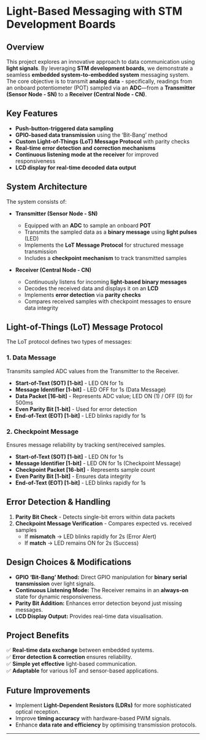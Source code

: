# Light-Based Messaging with STM Development Boards

## Overview
This project explores an innovative approach to data communication using **light signals**. By leveraging **STM development boards**, we demonstrate a seamless **embedded system-to-embedded system** messaging system. The core objective is to transmit **analog data** - specifically, readings from an onboard potentiometer (POT) sampled via an **ADC**—from a **Transmitter (Sensor Node - SN)** to a **Receiver (Central Node - CN)**.

## Key Features
- **Push-button-triggered data sampling**
- **GPIO-based data transmission** using the ‘Bit-Bang’ method
- **Custom Light-of-Things (LoT) Message Protocol** with parity checks
- **Real-time error detection and correction mechanisms**
- **Continuous listening mode at the receiver** for improved responsiveness
- **LCD display for real-time decoded data output**

## System Architecture
The system consists of:
- **Transmitter (Sensor Node - SN)**
  - Equipped with an **ADC** to sample an onboard **POT**
  - Transmits the sampled data as a **binary message** using **light pulses** (LED)
  - Implements the **LoT Message Protocol** for structured message transmission
  - Includes a **checkpoint mechanism** to track transmitted samples

- **Receiver (Central Node - CN)**
  - Continuously listens for incoming **light-based binary messages**
  - Decodes the received data and displays it on an **LCD**
  - Implements **error detection** via **parity checks**
  - Compares received samples with checkpoint messages to ensure data integrity

## Light-of-Things (LoT) Message Protocol
The LoT protocol defines two types of messages:
### **1. Data Message**
Transmits sampled ADC values from the Transmitter to the Receiver.
- **Start-of-Text (SOT) [1-bit]** - LED ON for 1s
- **Message Identifier [1-bit]** - LED OFF for 1s (Data Message)
- **Data Packet [16-bit]** - Represents ADC value; LED ON (1) / OFF (0) for 500ms
- **Even Parity Bit [1-bit]** - Used for error detection
- **End-of-Text (EOT) [1-bit]** - LED blinks rapidly for 1s

### **2. Checkpoint Message**
Ensures message reliability by tracking sent/received samples.
- **Start-of-Text (SOT) [1-bit]** - LED ON for 1s
- **Message Identifier [1-bit]** - LED ON for 1s (Checkpoint Message)
- **Checkpoint Packet [16-bit]** - Represents sample count
- **Even Parity Bit [1-bit]** - Ensures data integrity
- **End-of-Text (EOT) [1-bit]** - LED blinks rapidly for 1s

## Error Detection & Handling
1. **Parity Bit Check** - Detects single-bit errors within data packets
2. **Checkpoint Message Verification** - Compares expected vs. received samples
   - If **mismatch** → LED blinks rapidly for 2s (Error Alert)
   - If **match** → LED remains ON for 2s (Success)

## Design Choices & Modifications
- **GPIO ‘Bit-Bang’ Method:** Direct GPIO manipulation for **binary serial transmission** over light signals.
- **Continuous Listening Mode:** The Receiver remains in an **always-on** state for dynamic responsiveness.
- **Parity Bit Addition:** Enhances error detection beyond just missing messages.
- **LCD Display Output:** Provides real-time data visualisation.

## Project Benefits
✅ **Real-time data exchange** between embedded systems.  
✅ **Error detection & correction** ensures reliability.  
✅ **Simple yet effective** light-based communication.  
✅ **Adaptable** for various IoT and sensor-based applications.  

## Future Improvements
- Implement **Light-Dependent Resistors (LDRs)** for more sophisticated optical reception.
- Improve **timing accuracy** with hardware-based PWM signals.
- Enhance **data rate and efficiency** by optimising transmission protocols.

---

